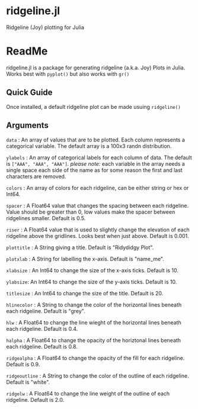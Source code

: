 # ridgeline.jl
Ridgeline (Joy) plotting for Julia


# ReadMe

ridgeline.jl is a package for generating ridgeline (a.k.a. Joy) Plots in Julia. Works best with `pyplot()` but also works with `gr()`

## Quick Guide
Once installed, a default ridgeline plot can be made usuing `ridgeline()`

## Arguments

`data` : An array of values that are to be plotted. Each column represents a categorical variable. The default array is a 100x3 randn distribution.

`ylabels` : An array of categorical labels for each column of data. The default is `["AAA", "AAA", "AAA"]`. *please note:* each variable in the array needs a single space each side of the name as for some reason the first and last characters are removed.

`colors` : An array of colors for each ridgeline, can be either string or hex or Int64.

`spacer` : A Float64 value that changes the spacing between each ridgeline. Value should be greater than 0, low values make the spacer between ridgelines smaller. Default is 0.5.

`riser` : A Float64 value that is used to slightly change the elevation of each ridgeline above the gridlines. Looks best when just above. Default is 0.001.

`plottitle` : A String giving a title. Default is "Ridydidgy Plot".

`plotxlab` : A String for labelling the x-axis. Default is "name_me".

`xlabsize` : An Int64 to change the size of the x-axis ticks. Default is 10.

`ylabsize`: An Int64 to change the size of the y-axis ticks. Default is 10.

`titlesize` : An Int64 to change the size of the title. Default is 20.

`hlinecolor` : A String to change the color of the horizontal lines beneath each ridgeline. Default is "grey".

`hlw` : A Float64 to change the line wieght of the horizontal lines beneath each ridgeline. Default is 0.4.

`halpha` : A Float64 to change the opacity of the horiztonal lines beneath each ridgeline. Default is 0.8.

`ridgealpha` : A Float64 to change the opacity of the fill for each ridgeline. Default is 0.9.

`ridgeoutline` : A String to change the color of the outline of each ridgeline. Default is "white".

`ridgelw` : A Float64 to change the line weight of the outline of each ridgeline. Default is 2.0.

           
 
 
 
